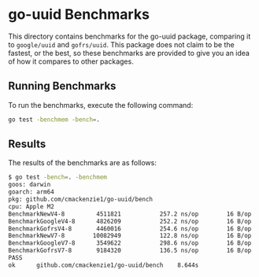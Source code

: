 # go-uuid Benchmarks

This directory contains benchmarks for the go-uuid package, comparing it to `google/uuid` and `gofrs/uuid`.
This package does not claim to be the fastest, or the best, so these benchmarks are provided to give you an idea of how
it compares to other packages.

## Running Benchmarks

To run the benchmarks, execute the following command:

```bash
go test -benchmem -bench=.
```

## Results

The results of the benchmarks are as follows:

```bash
$ go test -bench=. -benchmem
goos: darwin
goarch: arm64
pkg: github.com/cmackenzie1/go-uuid/bench
cpu: Apple M2
BenchmarkNewV4-8      	 4511821	       257.2 ns/op	      16 B/op	       1 allocs/op
BenchmarkGoogleV4-8   	 4826209	       252.2 ns/op	      16 B/op	       1 allocs/op
BenchmarkGofrsV4-8    	 4460016	       254.6 ns/op	      16 B/op	       1 allocs/op
BenchmarkNewV7-8      	10082949	       122.8 ns/op	      16 B/op	       1 allocs/op
BenchmarkGoogleV7-8   	 3549622	       298.6 ns/op	      16 B/op	       1 allocs/op
BenchmarkGofrsV7-8    	 9184320	       136.5 ns/op	      16 B/op	       1 allocs/op
PASS
ok  	github.com/cmackenzie1/go-uuid/bench	8.644s
```

